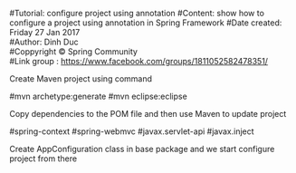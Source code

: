 
#Tutorial: configure project using annotation 
#Content: show how to configure a project using annotation in Spring Framework
#Date created: Friday 27 Jan 2017                                   
#Author: Dinh Duc                    
#Coppyright © Spring Community                       
#Link group : https://www.facebook.com/groups/1811052582478351/


Create Maven project using command 

#mvn archetype:generate
#mvn eclipse:eclipse

Copy dependencies to the POM file and then use Maven to update project

#spring-context
#spring-webmvc
#javax.servlet-api
#javax.inject

Create AppConfiguration class in base package and we start configure project from there



